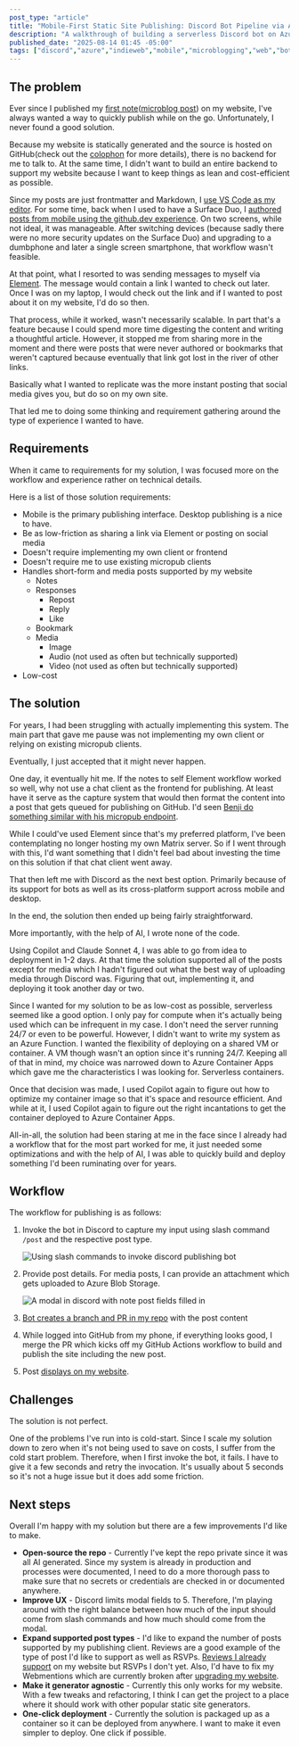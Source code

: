 ```yaml
---
post_type: "article" 
title: "Mobile-First Static Site Publishing: Discord Bot Pipeline via Azure and GitHub"
description: "A walkthrough of building a serverless Discord bot on Azure Container Apps that enables mobile publishing my static website through GitHub integrations."
published_date: "2025-08-14 01:45 -05:00"
tags: ["discord","azure","indieweb","mobile","microblogging","web","bot","aca","azurecontainerapps"]
---
```


## The problem

Ever since I published my [first note](/notes/hello-world)([microblog post](https://indieweb.org/note)) on my website, I've always wanted a way to quickly publish while on the go. Unfortunately, I never found a good solution. 

Because my website is statically generated and the source is hosted on GitHub(check out the [colophon](/colophon) for more details), there is no backend for me to talk to. At the same time, I didn't want to build an entire backend to support my website because I want to keep things as lean and cost-efficient as possible. 

Since my posts are just frontmatter and Markdown, I [use VS Code as my editor](/uses). For some time, back when I used to have a Surface Duo, I [authored posts from mobile using the github.dev experience](https://www.lqdev.me/notes/surface-duo-blogging-github-dev). On two screens, while not ideal, it was manageable. After switching devices (because sadly there were no more security updates on the Surface Duo) and upgrading to a dumbphone and later a single screen smartphone, that workflow wasn't feasible.

At that point, what I resorted to was sending messages to myself via [Element](https://element.io/). The message would contain a link I wanted to check out later. Once I was on my laptop, I would check out the link and if I wanted to post about it on my website, I'd do so then. 

That process, while it worked, wasn't necessarily scalable. In part that's a feature because I could spend more time digesting the content and writing a thoughtful article. However, it stopped me from sharing more in the moment and there were posts that were never authored or bookmarks that weren't captured because eventually that link got lost in the river of other links. 

Basically what I wanted to replicate was the more instant posting that social media gives you, but do so on my own site. 

That led me to doing some thinking and requirement gathering around the type of experience I wanted to have.

## Requirements

When it came to requirements for my solution, I was focused more on the workflow and experience rather on technical details. 

Here is a list of those solution requirements:

- Mobile is the primary publishing interface. Desktop publishing is a nice to have.
- Be as low-friction as sharing a link via Element or posting on social media
- Doesn't require implementing my own client or frontend
- Doesn't require me to use existing micropub clients
- Handles short-form and media posts supported by my website
    - Notes
    - Responses
        - Repost
        - Reply
        - Like
    - Bookmark
    - Media
        - Image
        - Audio (not used as often but technically supported)
        - Video (not used as often but technically supported)
- Low-cost

## The solution

For years, I had been struggling with actually implementing this system. The main part that gave me pause was not implementing my own client or relying on existing micropub clients. 

Eventually, I just accepted that it might never happen. 

One day, it eventually hit me. If the notes to self Element workflow worked so well, why not use a chat client as the frontend for publishing. At least have it serve as the capture system that would then format the content into a post that gets queued for publishing on GitHub. I'd seen [Benji do something similar with his micropub endpoint](https://github.com/benjifs/serverless-micropub). 

While I could've used Element since that's my preferred platform, I've been contemplating no longer hosting my own Matrix server. So if I went through with this, I'd want something that I didn't feel bad about investing the time on this solution if that chat client went away. 

That then left me with Discord as the next best option. Primarily because of its support for bots as well as its cross-platform support across mobile and desktop. 

In the end, the solution then ended up being fairly straightforward. 

More importantly, with the help of AI, I wrote none of the code. 

Using Copilot and Claude Sonnet 4, I was able to go from idea to deployment in 1-2 days. At that time the solution supported all of the posts except for media which I hadn't figured out what the best way of uploading media through Discord was. Figuring that out, implementing it, and deploying it took another day or two. 

Since I wanted for my solution to be as low-cost as possible, serverless seemed like a good option. I only pay for compute when it's actually being used which can be infrequent in my case. I don't need the server running 24/7 or even to be powerful. However, I didn't want to write my system as an Azure Function. I wanted the flexibility of deploying on a shared VM or container. A VM though wasn't an option since it's running 24/7. Keeping all of that in mind, my choice was narrowed down to Azure Container Apps which gave me the characteristics I was looking for. Serverless containers. 

Once that decision was made, I used Copilot again to figure out how to optimize my container image so that it's space and resource efficient. And while at it, I used Copilot again to figure out the right incantations to get the container deployed to Azure Container Apps. 

All-in-all, the solution had been staring at me in the face since I already had a workflow that for the most part worked for me, it just needed some optimizations and with the help of AI, I was able to quickly build and deploy something I'd been ruminating over for years.  

## Workflow

The workflow for publishing is as follows:

1. Invoke the bot in Discord to capture my input using slash command `/post` and the respective post type.

    ![Using slash commands to invoke discord publishing bot](https://cdn.lqdev.tech/files/images/invoke-discord-publishing-bot.png)

1. Provide post details. For media posts, I can provide an attachment which gets uploaded to Azure Blob Storage.

    ![A modal in discord with note post fields filled in](https://cdn.lqdev.tech/files/images/discord-publishing-client-modal.png)

1. [Bot creates a branch and PR in my repo](https://github.com/lqdev/luisquintanilla.me/pull/152) with the post content
1. While logged into GitHub from my phone, if everything looks good, I merge the PR which kicks off my GitHub Actions workflow to build and publish the site including the new post. 
1. Post [displays on my website](/media/test-media-post-from-mobile/).

## Challenges

The solution is not perfect. 

One of the problems I've run into is cold-start. Since I scale my solution down to zero when it's not being used to save on costs, I suffer from the cold start problem. Therefore, when I first invoke the bot, it fails. I have to give it a few seconds and retry the invocation. It's usually about 5 seconds so it's not a huge issue but it does add some friction. 

## Next steps

Overall I'm happy with my solution but there are a few improvements I'd like to make.

- **Open-source the repo** - Currently I've kept the repo private since it was all AI generated. Since my system is already in production and processes were documented, I need to do a more thorough pass to make sure that no secrets or credentials are checked in or documented anywhere.
- **Improve UX** - Discord limits modal fields to 5. Therefore, I'm playing around with the right balance between how much of the input should come from slash commands and how much should come from the modal.
- **Expand supported post types** - I'd like to expand the number of posts supported by my publishing client. Reviews are a good example of the type of post I'd like to support as well as RSVPs. [Reviews I already support](https://www.lqdev.me/reviews) on my website but RSVPs I don't yet. Also, I'd have to fix my Webmentions which are currently broken after [upgrading my website](/notes/hello-world-new-site-2025-08/). 
- **Make it generator agnostic** - Currently this only works for my website. With a few tweaks and refactoring, I think I can get the project to a place where it should work with other popular static site generators. 
- **One-click deployment** - Currently the solution is packaged up as a container so it can be deployed from anywhere. I want to make it even simpler to deploy. One click if possible. 

